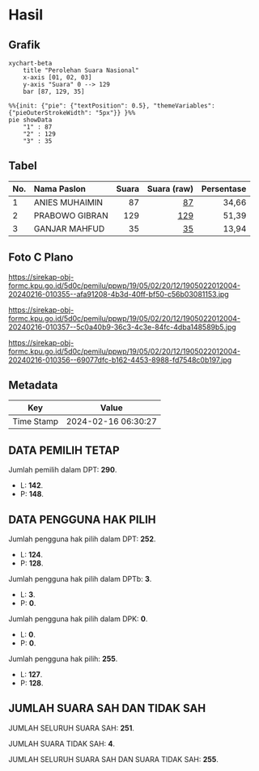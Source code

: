 # Hasil

## Grafik

```mermaid
xychart-beta
    title "Perolehan Suara Nasional"
    x-axis [01, 02, 03]
    y-axis "Suara" 0 --> 129
    bar [87, 129, 35]
```

```mermaid
%%{init: {"pie": {"textPosition": 0.5}, "themeVariables": {"pieOuterStrokeWidth": "5px"}} }%%
pie showData
    "1" : 87
    "2" : 129
    "3" : 35
```

## Tabel

| No. | Nama Paslon    | Suara | Suara (raw) | Persentase |
|:--- |:-------------- | -----:| -----------:| ----------:|
| 1   | ANIES MUHAIMIN | 87    | [87][p-1]   | 34,66      |
| 2   | PRABOWO GIBRAN | 129   | [129][p-2]  | 51,39      |
| 3   | GANJAR MAHFUD  | 35    | [35][p-3]   | 13,94      |


[p-1]: https://github.com/gigit-pemilu/pemilu-2024/blob/main/pilpres/hitung-suara/sub/19-kepulauan-bangka-belitung/sub/05-bangka-barat/sub/02-simpang-teritip/sub/2012-bukit-terak/sub/004-tps/sub/paslon-1.txt
[p-2]: https://github.com/gigit-pemilu/pemilu-2024/blob/main/pilpres/hitung-suara/sub/19-kepulauan-bangka-belitung/sub/05-bangka-barat/sub/02-simpang-teritip/sub/2012-bukit-terak/sub/004-tps/sub/paslon-2.txt
[p-3]: https://github.com/gigit-pemilu/pemilu-2024/blob/main/pilpres/hitung-suara/sub/19-kepulauan-bangka-belitung/sub/05-bangka-barat/sub/02-simpang-teritip/sub/2012-bukit-terak/sub/004-tps/sub/paslon-3.txt

## Foto C Plano

https://sirekap-obj-formc.kpu.go.id/5d0c/pemilu/ppwp/19/05/02/20/12/1905022012004-20240216-010355--afa91208-4b3d-40ff-bf50-c56b03081153.jpg

https://sirekap-obj-formc.kpu.go.id/5d0c/pemilu/ppwp/19/05/02/20/12/1905022012004-20240216-010357--5c0a40b9-36c3-4c3e-84fc-4dba148589b5.jpg

https://sirekap-obj-formc.kpu.go.id/5d0c/pemilu/ppwp/19/05/02/20/12/1905022012004-20240216-010356--69077dfc-b162-4453-8988-fd7548c0b197.jpg


## Metadata

| Key        | Value               |
| ---------- | ------------------- |
| Time Stamp | 2024-02-16 06:30:27 |


## DATA PEMILIH TETAP

Jumlah pemilih dalam DPT: **290**.
 * L: **142**.
 * P: **148**.

## DATA PENGGUNA HAK PILIH

Jumlah pengguna hak pilih dalam DPT: **252**.
 * L: **124**.
 * P: **128**.

Jumlah pengguna hak pilih dalam DPTb: **3**.
 * L: **3**.
 * P: **0**.

Jumlah pengguna hak pilih dalam DPK: **0**.
 * L: **0**.
 * P: **0**.

Jumlah pengguna hak pilih: **255**.
 * L: **127**.
 * P: **128**.

## JUMLAH SUARA SAH DAN TIDAK SAH

JUMLAH SELURUH SUARA SAH: **251**.

JUMLAH SUARA TIDAK SAH: **4**.

JUMLAH SELURUH SUARA SAH DAN SUARA TIDAK SAH: **255**.



